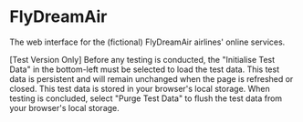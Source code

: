 # FlyDreamAir
The web interface for the (fictional) FlyDreamAir airlines' online services.


[Test Version Only]
Before any testing is conducted, the "Initialise Test Data" in the bottom-left must be selected to load the test data.
This test data is persistent and will remain unchanged when the page is refreshed or closed.
This test data is stored in your browser's local storage.
When testing is concluded, select "Purge Test Data" to flush the test data from your browser's local storage.
